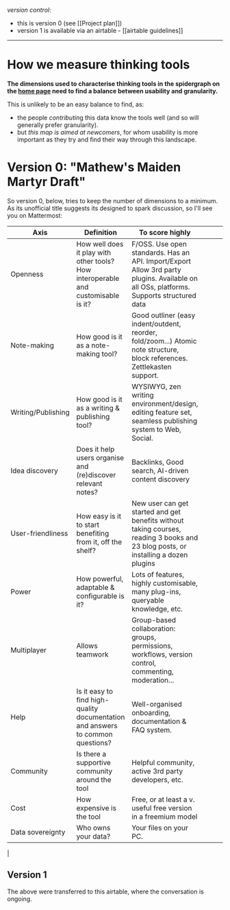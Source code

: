 *version control*: 

* this is version 0 (see [[Project plan]])
* version 1 is available via an airtable - [[airtable guidelines]]

---

# How we measure thinking tools

**The dimensions used to characterise thinking tools in the spidergraph on the [home page]([[README]]) need to find a balance between usability and granularity.**

This is unlikely to be an easy balance to find, as:
* the people *contributin*g this data know the tools well (and so will generally prefer granularity). 
* but *this map is aimed at newcomers*, for whom usability is more important as they try and find their way through this landscape.

# Version 0: "Mathew's Maiden Martyr Draft"

So version 0, below, tries to keep the number of dimensions to a minimum. As its unofficial title suggests its designed to spark discussion, so I'll see you on Mattermost:

| **Axis**           | **Definition**                                                                    | **To score highly**                                                                                                                           |     |     |     |     |
| ------------------ | --------------------------------------------------------------------------------- | --------------------------------------------------------------------------------------------------------------------------------------------- | --- | --- | --- | --- |
| Openness           | How well does it play with other tools? How interoperable and customisable is it? | F/OSS.  Use open standards.  Has an API.  Import/Export  Allow 3rd party plugins.  Available on all OSs, platforms.  Supports structured data |     |     |     |     |
| Note-making        | How good is it as a note-making tool?                                             | Good outliner (easy indent/outdent, reorder, fold/zoom...)  Atomic note structure, block references.  Zettlekasten support.                   |     |     |     |     |
| Writing/Publishing | How good is it as a writing & publishing tool?                                    | WYSIWYG, zen writing environment/design, editing feature set, seamless publishing system to Web, Social.                                      |     |     |     |     |
| Idea discovery     | Does it help users organise and (re)discover relevant notes?                      | Backlinks, Good search, AI-driven content discovery                                                                                           |     |     |     |     |
| User-friendliness  | How easy is it to start benefiting from it, off the shelf?                        | New user can get started and get benefits without taking courses, reading 3 books and 23 blog posts, or installing a dozen plugins            |     |     |     |     |
| Power              | How powerful, adaptable & configurable is it?                                     | Lots of features, highly customisable, many plug-ins, queryable knowledge, etc.                                                               |     |     |     |     |
| Multiplayer        | Allows teamwork                                                                   | Group-based collaboration: groups, permissions, workflows, version control, commenting, moderation...                                         |     |     |     |     |
| Help               | Is it easy to find high-quality documentation and answers to common questions?    | Well-organised onboarding, documentation & FAQ system.                                                                                        |     |     |     |     |
| Community          | Is there a supportive community around the tool                                   | Helpful community, active 3rd party developers, etc.                                                                                          |     |     |     |     |
| Cost               | How expensive is the tool                                                         | Free, or at least a v. useful free version in a freemium model                                                                                |     |     |     |     |
| Data sovereignty   | Who owns your data?                                                               | Your files on your PC.                                                                                                                        |     |     |     |     |
| 

## Version 1
The above were transferred to this airtable, where the conversation is ongoing.